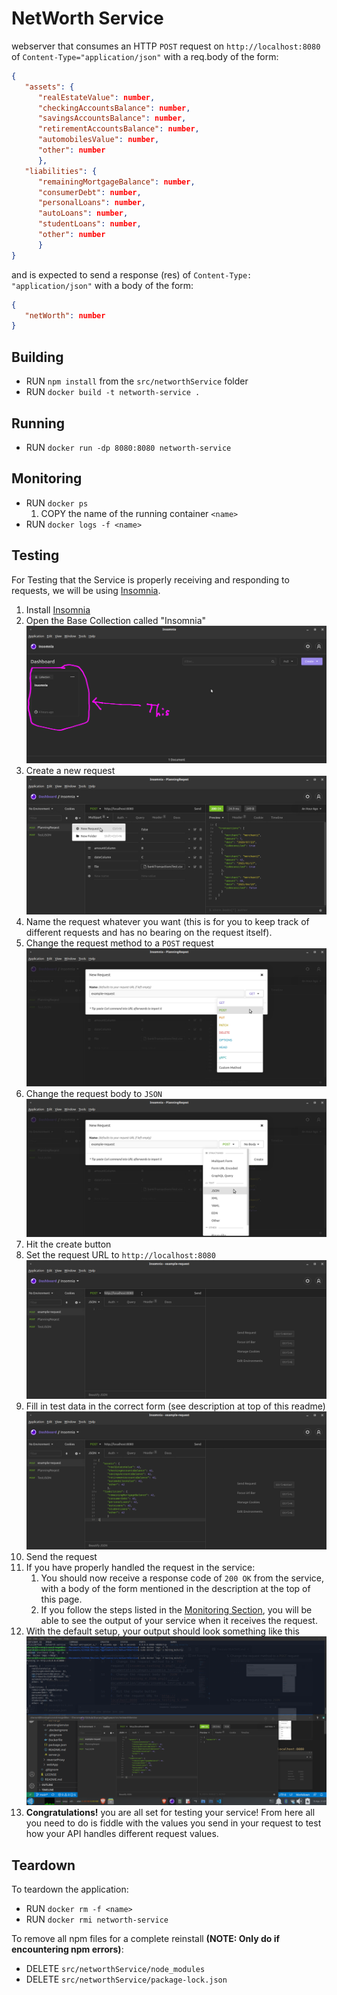 # NetWorth Service

webserver that consumes an HTTP `POST` request on `http://localhost:8080` of `Content-Type="application/json"` with a req.body of the form:

```JSON
{
   "assets": {
      "realEstateValue": number,
      "checkingAccountsBalance": number,
      "savingsAccountsBalance": number,
      "retirementAccountsBalance": number,
      "automobilesValue": number,
      "other": number
      },
   "liabilities": {
      "remainingMortgageBalance": number,
      "consumerDebt": number,
      "personalLoans": number,
      "autoLoans": number,
      "studentLoans": number,
      "other": number
      }
}
```

and is expected to send a response (res) of `Content-Type: "application/json"` with a body of the form:

```JSON
{
   "netWorth": number
}
```

## Building

- RUN `npm install` from the `src/networthService` folder
- RUN `docker build -t networth-service .`

## Running

- RUN `docker run -dp 8080:8080 networth-service`

## Monitoring

- RUN `docker ps`
   1. COPY the name of the running container `<name>`
- RUN `docker logs -f <name>`

## Testing

For Testing that the Service is properly receiving and responding to requests, we will be using [Insomnia](https://insomnia.rest/).

1. Install [Insomnia](https://insomnia.rest/)
2. Open the Base Collection called "Insomnia" ![insomnia_testing_1.png](../../documentation/images/insomnia_testing_1.png)
3. Create a new request ![insomnia_testing_2.png](../../documentation/images/insomnia_testing_2.png)
4. Name the request whatever you want (this is for you to keep track of different requests and has no bearing on the request itself).
5. Change the request method to a `POST` request ![insomnia_testing_3.png](../../documentation/images/insomnia_testing_3.png)
6. Change the request body to `JSON` ![insomnia_testing_4_JSON.png](../../documentation/images/insomnia_testing_4_JSON.png)
7. Hit the create button
8. Set the request URL to `http://localhost:8080` ![insomnia_testing_5_JSON.png](../../documentation/images/insomnia_testing_5_JSON.png)
9. Fill in test data in the correct form (see description at top of this readme) ![insomnia_testing_6_networth.png](../../documentation/images/insomnia_testing_6_networth.png)
10. Send the request
11. If you have properly handled the request in the service:
    1. You should now receive a response code of `200 OK` from the service, with a body of the form mentioned in the description at the top of this page.
    2. If you follow the steps listed in the [Monitoring Section](##Monitoring), you will be able to see the output of your service when it receives the request.
12. With the default setup, your output should look something like this ![insomnia_testing_7_networth.png](../../documentation/images/insomnia_testing_7_networth.png)
13. **Congratulations!** you are all set for testing your service! From here all you need to do is fiddle with the values you send in your request to test how your API handles different request values.

## Teardown

To teardown the application:

- RUN `docker rm -f <name>`
- RUN `docker rmi networth-service`

To remove all npm files for a complete reinstall **(NOTE: Only do if encountering npm errors)**:

- DELETE `src/networthService/node_modules`
- DELETE `src/networthService/package-lock.json`
